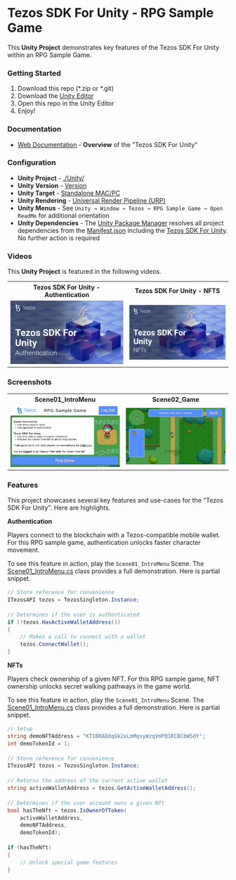 


# Tezos SDK For Unity - RPG Sample Game

This **Unity Project** demonstrates key features of the Tezos SDK For Unity within an RPG Sample Game.

### Getting Started
1. Download this repo (*.zip or *.git)
1. Download the [Unity Editor](https://store.unity.com/#plans-individual)
1. Open this repo in the Unity Editor
1. Enjoy!

### Documentation
* <a href="https://opentezos.com/gaming/unity-sdk">Web Documentation</a> - **Overview** of the "Tezos SDK For Unity"

### Configuration
* **Unity Project** - <a href="./Unity/">./Unity/</a>
* **Unity Version** - [Version](./Unity/ProjectSettings/ProjectVersion.txt)
* **Unity Target** - [Standalone MAC/PC](https://support.unity.com/hc/en-us/articles/206336795-What-platforms-are-supported-by-Unity-)
* **Unity Rendering** - [Universal Render Pipeline (URP)](https://docs.unity3d.com/Manual/universal-render-pipeline.html)
* **Unity Menus** - See `Unity → Window → Tezos → RPG Sample Game → Open ReadMe` for additional orientation
* **Unity Dependencies** - The [Unity Package Manager](https://docs.unity3d.com/Manual/upm-ui.html) resolves all project dependencies from the [Manifest.json](./Unity/Packages/manifest.json) including the <a href="https://github.com/trilitech/tezos-unity-sdk">Tezos SDK For Unity</a>. No further action is required


### Videos

This **Unity Project** is featured in the following videos.

<table>
<tr>
<th>Tezos SDK For Unity - Authentication</th>
<th>Tezos SDK For Unity - NFTS</th>
</tr>
<tr>
<td>
<a href="https://tbd/youtube/link"><img width="500" src="./Unity/Assets/Tezos/RPGSampleGame/Web3/Documentation/Images/YT_Thumbnail_Video_03.png" /></a>
</td>
<td>
<a href="https://tbd/youtube/link"><img width="500" src="./Unity/Assets/Tezos/RPGSampleGame/Web3/Documentation/Images/YT_Thumbnail_Video_04.png" /></a>
</td>
</tr>
</table>


### Screenshots

<table>
<tr>
<th>Scene01_IntroMenu</th>
<th>Scene02_Game</th>
</tr>
<tr>
<td>
<a href="./Unity/Assets/Tezos/RPGSampleGame/Web3/Documentation/Images/Scene01_IntroMenu.png"><img width="500" src="./Unity/Assets/Tezos/RPGSampleGame/Web3/Documentation/Images/Scene01_IntroMenu.png" /></a>
</td>
<td>
<a href="./Unity/Assets/Tezos/RPGSampleGame/Web3/Documentation/Images/Scene02_Game.png"><img width="500" src="./Unity/Assets/Tezos/RPGSampleGame/Web3/Documentation/Images/Scene02_Game.png" /></a>
</td>
</tr>
</table>

### Features

This project showcases several key features and use-cases for the "Tezos SDK For Unity". Here are highlights.

**Authentication**

Players connect to the blockchain with a Tezos-compatible mobile wallet. For this RPG sample game, authentication unlocks faster character movement.

To see this feature in action, play the `Scene01_IntroMenu` Scene. The <a href="./Unity/Assets/Tezos/RPGSampleGame/Web3/Scripts/Runtime/RPG/Scenes/Scene01_IntroMenu.cs">Scene01_IntroMenu.cs</a> class provides a full demonstration. Here is partial snippet.

```csharp
// Store reference for convenience
ITezosAPI tezos = TezosSingleton.Instance;

// Determines if the user is authenticated 
if (!tezos.HasActiveWalletAddress())
{
    // Makes a call to connect with a wallet
    tezos.ConnectWallet();
}
```

**NFTs**

Players check ownership of a given NFT. For this RPG sample game, NFT ownership unlocks secret walking pathways in the game world.

To see this feature in action, play the `Scene01_IntroMenu` Scene. The <a href="./Unity/Assets/Tezos/RPGSampleGame/Web3/Scripts/Runtime/RPG/Scenes/Scene01_IntroMenu.cs">Scene01_IntroMenu.cs</a> class provides a full demonstration. Here is partial snippet.

```csharp
// Setup
string demoNFTAddress = "KT1BRADdqGk2eLmMqvyWzqVmPQ1RCBCbW5dY";
int demoTokenId = 1;
            
// Store reference for convenience
ITezosAPI tezos = TezosSingleton.Instance;
        
// Returns the address of the current active wallet
string activeWalletAddress = tezos.GetActiveWalletAddress();

// Determines if the user account owns a given Nft
bool hasTheNft = tezos.IsOwnerOfToken(
    activeWalletAddress, 
    demoNFTAddress, 
    demoTokenId);

if (hasTheNft)
{
    // Unlock special game features
}
```

